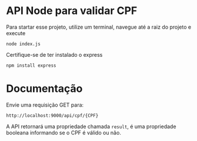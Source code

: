 # API Node para validar CPF

Para startar esse projeto, utilize um terminal, navegue até a raiz do projeto e execute 
```
node index.js
```

Certifique-se de ter instalado o express
```
npm install express
```

# Documentação

Envie uma requisição GET para: 
````
http://localhost:9000/api/cpf/{CPF}
````

A API retornará uma propriedade chamada ````result````, é uma propriedade booleana informando se o CPF é válido ou não.
